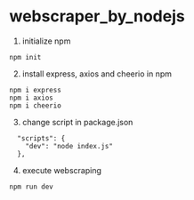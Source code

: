 # webscraper_by_nodejs

1. initialize npm
```
npm init
```
2. install express, axios and cheerio in npm
```
npm i express
npm i axios
npm i cheerio
```

3. change script in package.json
```
  "scripts": {
    "dev": "node index.js"
  },
```

4. execute webscraping
```
npm run dev
```